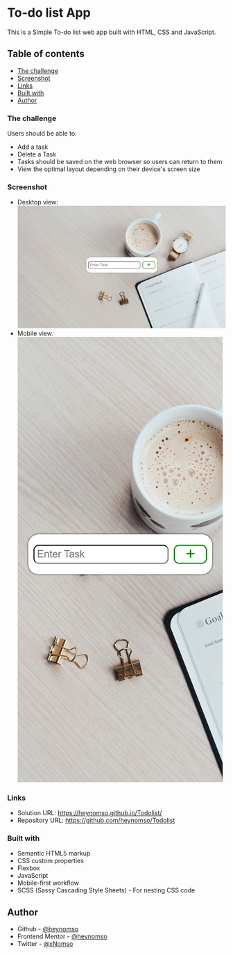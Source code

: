 # To-do list App

This is a Simple To-do list web app built with HTML, CSS and JavaScript. 

## Table of contents
  - [The challenge](#the-challenge)
  - [Screenshot](#screenshot)
  - [Links](#links)
  - [Built with](#built-with)
-   [Author](#author)

### The challenge

Users should be able to:
- Add a task
- Delete a Task
- Tasks should be saved on the web browser so users can return to them
- View the optimal layout depending on their device's screen size

### Screenshot

- Desktop view: ![Alt text](<output/Desktop View.png>)
- Mobile view: ![Alt text](<output/Mobile View.png>)

### Links

- Solution URL: https://heynomso.github.io/Todolist/
- Repository URL: https://github.com/heynomso/Todolist

### Built with

- Semantic HTML5 markup
- CSS custom properties
- Flexbox
- JavaScript
- Mobile-first workflow
- SCSS (Sassy Cascading Style Sheets) - For nesting CSS code


## Author

- Github - [@heynomso](https://github.com/heynomso)
- Frontend Mentor - [@heynomso](https://www.frontendmentor.io/profile/heynomso)
- Twitter - [@xNomso](https://twitter.com/xNomso)
